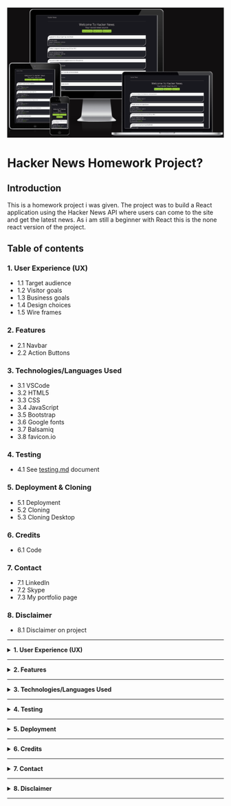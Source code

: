 ![Homepage displayed on multiple devices](./assets/images/am-i-responsive.png)

# **Hacker News Homework Project?**

## **Introduction**

This is a homework project i was given. The project was to build a React application using the Hacker News API where users can come to the site and get the latest news. As i am still a beginner with React this is the none react version of the project.

## **Table of contents** 

### **1. User Experience (UX)**
  * 1.1 Target audience
  * 1.2 Visitor goals
  * 1.3 Business goals
  * 1.4 Design choices
  * 1.5 Wire frames

### **2. Features**
  * 2.1 Navbar
  * 2.2 Action Buttons

### **3. Technologies/Languages Used**
  * 3.1 VSCode
  * 3.2 HTML5
  * 3.3 CSS
  * 3.4 JavaScript
  * 3.5 Bootstrap
  * 3.6 Google fonts 
  * 3.7 Balsamiq
  * 3.8 favicon.io

### **4. Testing**
  * 4.1 See [testing.md](testing.md) document 

### **5. Deployment & Cloning**

  * 5.1 Deployment 
  * 5.2 Cloning 
  * 5.3 Cloning Desktop

### **6. Credits**
  * 6.1 Code

### **7. Contact**
  * 7.1 LinkedIn
  * 7.2 Skype
  * 7.3 My portfolio page

### **8. Disclaimer**

  * 8.1 Disclaimer on project 

<hr>

<details>
<summary><strong>1. User Experience (UX)</strong></summary>
<br/>

#### **1.1 Target Audience**

Anyone who wishes to use the site to read the latest news on the Hacker News API. 

#### **1.2 Visitor goals** 

I want to be able to come to the site and easily read the latest news.

#### **1.3 Business goals**

No business or monetary goals, this was a homework project i was given to complete. 

#### **1.4 Design choices** 

A very simple SPA (Single Page Application) powered by the Hacker News API. Design choices are as follows: 

#### **FONTS**

I decided i would use the Google fonts [Open Sans](https://fonts.google.com/specimen/Open+Sans?preview.text=Whose%20paying%20the%20bill&preview.text_type=custom). Open Sans is a humanist sans serif typeface designed by Steve Matteson. Open Sans was designed with an upright stress, open forms and a neutral, yet friendly appearance. It was optimized for print, web, and mobile interfaces, and has excellent legibility characteristics in its letterforms.

![Image of how the font will look](./assets/images/open-sans-font.png)

#### **COLORS**

The color palette for the project can be found below.<br>

![Image of the color pallet used for the project](./assets/images/colour-scheme.png)

#### **1.5 Wire Frames** 

The wireframes for the project can be seen below. There is a wireframe for desktop, tablet and mobile.

#### **DESKTOP**
![Desktop Wireframe](./assets/images/homepage-desktop-unloaded.png)<br/>
![Desktop Wireframe](./assets/images/homepage-desktop-loaded.png)<br/>

#### **TABLET**
![Tablet Wireframe](./assets/images/homepage-tablet-unloaded.png)<br/>
![Tablet Wireframe](./assets/images/homepage-tablet-opened.png)<br/>

#### **MOBILE**
![Mobile Wireframe](./assets/images/homepage-mobile-unloaded.png)<br/>
![Mobile Wireframe](./assets/images/homepage-mobile-opened.png)<br/>

</details>

<hr>

<details>
<summary><strong>2. Features</strong></summary>
<br/>

#### **2.1 Navbar** 

The navbar is a simple Bootstrap navbar that is responsive and will change depending on the screen size. As this is an SPA there was no need to add extra pages as links in the Navbar.

#### **2.2 Action Buttons**

![Image of action buttons](./assets/images/action-buttons.png)

There are 3x action buttons for the user to interact with. Each action button has a vanilla JavaScript function that will trigger when the user performs an `onclick="functionName()"` action.

1. Read Latest News 
When the user clicks on this button it will call the function `getNewPosts()` This will activate the api feed and generate all of the latest news stories for the user to scroll through and interact with

2. Read Top News
When the user clicks on this button it will call the function `getTopPosts()` This will activate the api feed and generate all of the top news stories for the user to scroll through and interact with

3. Reset All News
When the user clicks on this button it will call the function `clearNews()` This will reset the page and delete all of the news posts that were previously generated and showing. 

</details>

<hr>

<details>
<summary><strong>3. Technologies/Languages Used</strong></summary>
<br/>

3.1 [VSCode](https://code.visualstudio.com/) - Is the IDE i used for coding this project<br>
3.2 [HTML5](https://developer.mozilla.org/en-US/docs/Learn/HTML) - This is the markup language i used for this project.<br>
3.3 [CSS](https://developer.mozilla.org/en-US/docs/Learn/CSS) - I used CSS to help alter and adjust the presentation of the website to create a pleasant user experience.<br>
3.4 [JavaScript](https://developer.mozilla.org/en-US/docs/Web/JavaScript) - JavaScript was used to do the mathematics to give the user the full breakdown<br>
3.5 [Bootstrap](https://getbootstrap.com/) - Bootstrap 5 is the version i used for the development of this project.<br>
3.6 [Google fonts](https://fonts.google.com/) - I used the font Open Sans from Google Fonts for this project<br>
3.7 [Balsamiq](https://balsamiq.com/)- I used Balsamiq for the production of the wireframes<br>
3.8 [favicon.io](https://favicon.io/) - Favicon.io is the free favicon generator i used for this project
</details>

<hr>

<details>
<summary><strong>4. Testing</strong></summary>
<br>

* Testing information can be found in the [testing.md](testing.md) file
</details>
<hr>

<details>
<summary><strong>5. Deployment</strong></summary>
<br>

#### **5.1 Deployment**  

To deploy the site on Github i undertook the following steps:

1. Navigated to my profile page on Github
2. Selected this project from the repositories ([Link Here](https://github.com/smcgdub/hacker-news-homework-project-none-react))
3. Clicked on settings
4. Click on pages which is on the left which is in the code and automation section
5. Click where is says source and in the dropdown menu select master 
6. Click on the next dropdown menu to the right select /(root)
7. Click save

You will then receive a confirmation saying the page has been published and also be provided with the link where people can view your site. The link to view the live site can be found by clicking [Here](https://smcgdub.github.io/hacker-news-homework-project-none-react/)

#### **5.2 Cloning**

You can clone the projects repository to your local computer by following the steps below:

Cloning a repository using the command line

1. On github navigate to the project repository. ([Link Here](https://github.com/smcgdub/hacker-news-homework-project-none-react))
2. Click on the tab that says code 
3. From the menu select HTTPS
4. Click on the copy button to the right of the HTTPS url
5. Open the terminal in your IDE
6. Change the current working directory to the location where you want the cloned directory.
7. In terminal type `git clone` and then paste the URL you copied earlier 
8. Press Enter to create your local clone.

#### **5.3 Cloning Desktop**
You can also clone the project using Github Desktop. To do this you can do the following: 

1. On github navigate to the project repository. ([Link Here](https://github.com/smcgdub/hacker-news-homework-project-none-react))
2. Click on the tab that says code 
3. Click on Download ZIP
4. Unzip the repository after it downloads to your machine and then drag the unzipped files into your IDE.

</details>

<hr>

<details>
<summary><strong>6. Credits</strong></summary> 
<br>

#### **6.1 Code** 

* The flicker effect on page load code was compiled using the [Angry Tools](https://angrytools.com/css/animation/) CSS animation website 

</details>
<hr>

<details>
<summary><strong>7. Contact</strong></summary>
<br>

Feel free to contact me on any of the following channels:<br>

* 7.1 [LinkedIn](https://www.linkedin.com/in/stephenmcgovern01/)<br>
* 7.2 [Skype](https://join.skype.com/invite/ndruMu7qVuKZ)
* 7.3 [My portfolio page](https://stephens-portfolio.com/)
</details>

<hr>

<details>
<summary><strong>8. Disclaimer</strong></summary>
<br>

* 8.1 There is no monetization generated from this site. It is purely for educational purposes undertaken as part of a homework project.
</details>

<hr>